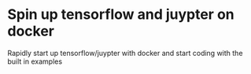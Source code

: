 # Spin up tensorflow and juypter on docker

Rapidly start up tensorflow/juypter with docker and start coding with the built in examples
